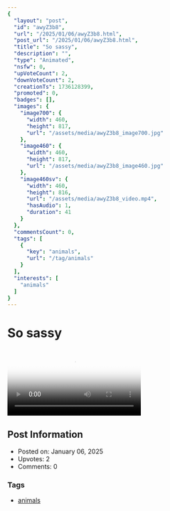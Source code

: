 ```yaml
---
{
  "layout": "post",
  "id": "awyZ3b8",
  "url": "/2025/01/06/awyZ3b8.html",
  "post_url": "/2025/01/06/awyZ3b8.html",
  "title": "So sassy",
  "description": "",
  "type": "Animated",
  "nsfw": 0,
  "upVoteCount": 2,
  "downVoteCount": 2,
  "creationTs": 1736128399,
  "promoted": 0,
  "badges": [],
  "images": {
    "image700": {
      "width": 460,
      "height": 817,
      "url": "/assets/media/awyZ3b8_image700.jpg"
    },
    "image460": {
      "width": 460,
      "height": 817,
      "url": "/assets/media/awyZ3b8_image460.jpg"
    },
    "image460sv": {
      "width": 460,
      "height": 816,
      "url": "/assets/media/awyZ3b8_video.mp4",
      "hasAudio": 1,
      "duration": 41
    }
  },
  "commentsCount": 0,
  "tags": [
    {
      "key": "animals",
      "url": "/tag/animals"
    }
  ],
  "interests": [
    "animals"
  ]
}
---
```


# So sassy

<video controls playsinline loop poster="/assets/media/awyZ3b8_image460.jpg">
  <source src="/assets/media/awyZ3b8_video.mp4" type="video/mp4">
  Your browser does not support the video tag.
</video>

## Post Information

- Posted on: January 06, 2025
- Upvotes: 2
- Comments: 0

### Tags

- [animals](/tag/animals)
